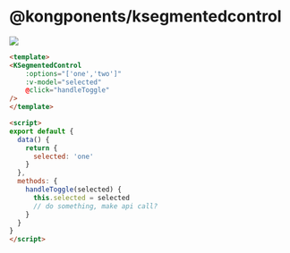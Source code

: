 # @kongponents/ksegmentedcontrol

[![](https://img.shields.io/npm/v/@kongponents/ksegmentedcontrol.svg?style=flat-square)](https://www.npmjs.com/package/@kongponents/ksegmentedcontrol)

```html
<template>
<KSegmentedControl
    :options="['one','two']"
    :v-model="selected"
    @click="handleToggle"
/>
</template>

<script>
export default {
  data() {
    return {
      selected: 'one'
    }
  },
  methods: {
    handleToggle(selected) {
      this.selected = selected
      // do something, make api call?
    }
  }
}
</script>
```
